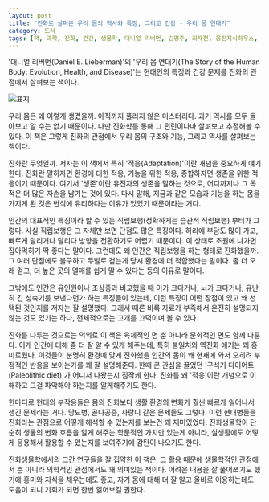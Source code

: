 ```yaml
---
layout: post
title: "진화로 살펴본 우리 몸의 역사와 특징, 그리고 건강 - 우리 몸 연대기"
category: 도서
tags: [책, 과학, 진화, 건강, 생물학, 대니얼 리버먼, 김명주, 최재천, 웅진지식하우스, 웅진씽크빅, 서평]
---
```


'대니얼 리버먼(Daniel E. Lieberman)'의
'우리 몸 연대기(The Story of the Human Body: Evolution, Health, and Disease)'는
현대인의 특징과 건강 문제를 진화의 관점에서 살펴보는 책이다.

![표지](https://lh3.googleusercontent.com/DBosru40bFV3IP0JsisU7gzQitfJhRtSk2yhVyle5-6OmtO97TSZEfDKi4MWyjRfyPQGyNctYGVYjA=s480)

우리 몸은 왜 이렇게 생겼을까.
아직까지 풀리지 않은 미스터리다.
과거 역사를 모두 돌아보고 알 수는 없기 때문이다.
다만 진화학를 통해 그 편린이나마 살펴보고 추정해볼 수 있다.
이 책은 그렇게 진화의 관점에서 우리 몸의 구조와 기능, 그리고 역사를 살펴보는 책이다.

진화란 무엇일까.
저자는 이 책에서 특히 '적응(Adaptation)'이란 개념을 중요하게 얘기한다.
진화란 말하자면 환경에 대한 적응, 기능을 위한 적응,
종합하자면 생존을 위한 적응이기 때문이다.
여기서 '생존'이란 유전자의 생존을 말하는 것으로,
어디까지나 그 목적은 더 많은 자손을 남기는 것에 있다.
다시 말해, 지금과 같은 모습과 기능을 하는 몸을 가지게 된 것은
번식에 유리하다는 이유가 있었기 때문이라는 거다.

인간의 대표적인 특징이라 할 수 있는 직립보행(정확하게는 습관적 직립보행) 부터가 그렇다.
사실 직립보행은 그 자체만 보면 단점도 많은 특징이다.
허리에 부담도 많이 가고, 빠르게 달리거나 달리다 방향을 전환하기도 어렵기 때문이다.
이 상태로 초원에 나가면 잡아먹히기 딱 좋다는 말이다.
그런데도 왜 인간은 직립보행을 하는 형태로 진화했을까.
그 여러 단점에도 불구하고 두발로 걷는게 당시 환경에 더 적합했다는 말이다.
좀 더 오래 걷고, 더 높은 곳의 열매를 쉽게 딸 수 있다는 등의 이유로 말이다.

그밖에도 인간은 유인원이나 조상종과 비교했을 때
이가 크다거나, 뇌가 크다거나, 유난히 긴 성숙기를 보낸다던가 하는 특징들이 있는데,
이런 특징이 어떤 장점이 있고 왜 선택된 것인지를 저자는 잘 설명했다.
그래서 때론 비록 자료가 부족해서 온전히 설명되지 않는 것도 있기는 하나,
전체적으로는 고개를 끄덕이며 볼 수 있다.

진화를 다루는 것으로는 의외로
이 책은 육체적인 면 뿐 아니라 문화적인 면도 함께 다룬다.
이게 인간에 대해 좀 더 잘 알 수 있게 해주는데,
특히 불일치와 역진화 얘기는 꽤 흥미로웠다.
이것들이 분명히 환경에 맞게 진화했을 인간의 몸이
왜 현재에 와서 오히려 부정적인 반응을 보이는가를 꽤 잘 설명해준다.
한때 큰 관심을 끌었던 '구석기 다이어트(Paleolithic diet)'가 어디서 나왔는지 짐작케 한다.
진화를 왜 '적응'이란 개념으로 이해하고 그걸 파악해야 하는지를 알게해주기도 한다.

한마디로 현대의 부작용들은 몸의 진화보다 생활 환경의 변화가 훨씬 빠르게 일어나서 생긴 문제라는 거다.
당뇨병, 골다공증, 사랑니 같은 문제들도 그렇다.
이런 현대병들을 진화라는 관점으로 어떻게 해석할 수 있는지를 보는건 꽤 재미있었다.
진화생물학이 단순히 생물의 변화 흐름을 알게 해주는 학문적인 가치만 있는게 아니라,
실생활에도 어떻게 응용해서 활용할 수 있는지를 보여주기에 감탄이 나오기도 한다.

진화생물학에서의 그간 연구들을 잘 집약한 이 책은,
그 활용 때문에 생물학적인 관점에서 뿐 아니라
의학적인 관점에서도 꽤 의미있는 책이다.
어려운 내용을 잘 풀어쓰기도 했기에 흥미와 지식을 채우는데도 좋고,
자기 몸에 대해 더 잘 알고 올바로 이용하는데도 도움이 되니
기회가 되면 한번 읽어보길 권한다.
